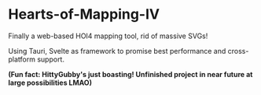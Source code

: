 # Hearts-of-Mapping-IV
Finally a web-based HOI4 mapping tool, rid of massive SVGs!

Using Tauri, Svelte as framework to promise best performance and cross-platform support.

__(Fun fact: HittyGubby's just boasting! Unfinished project in near future at large possibilities LMAO)__